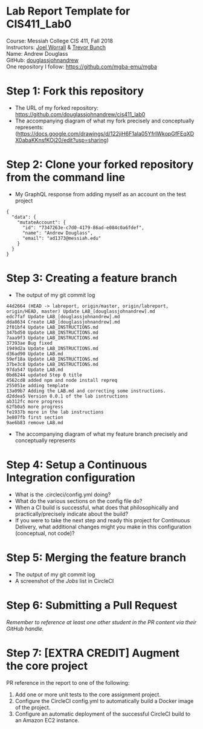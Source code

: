 # Lab Report Template for CIS411_Lab0
Course: Messiah College CIS 411, Fall 2018<br/>
Instructors: [Joel Worrall](https://github.com/tangollama) & [Trevor Bunch](https://github.com/trevordbunch)<br/>
Name: Andrew Douglass<br/>
GitHub: [douglassjohnandrew](https://github.com/douglassjohnandrew)<br/>
One repository I follow: https://github.com/mgba-emu/mgba

# Step 1: Fork this repository
- The URL of my forked repository: https://github.com/douglassjohnandrew/cis411_lab0
- The accompanying diagram of what my fork precisely and conceptually represents:
(https://docs.google.com/drawings/d/122jiH6F1ala05YfrIWkopGfFEqXDX0abaKKnsfKOj20/edit?usp=sharing)

# Step 2: Clone your forked repository from the command line
- My GraphQL response from adding myself as an account on the test project
```
{
  "data": {
    "mutateAccount": {
      "id": "7347263e-c7d0-4179-86ad-e084c0a6fdef",
      "name": "Andrew Douglass",
      "email": "ad1373@messiah.edu"
    }
  }
}
```

# Step 3: Creating a feature branch
- The output of my git commit log
```
44d2664 (HEAD -> labreport, origin/master, origin/labreport, origin/HEAD, master) Update LAB_[douglassjohnandrew].md
edc7faf Update LAB_[douglassjohnandrew].md
dda8634 Create LAB_[douglassjohnandrew].md
2f01bf4 Update LAB_INSTRUCTIONS.md
347bd50 Update LAB_INSTRUCTIONS.md
7aaa9f3 Update LAB_INSTRUCTIONS.md
37393ae Bug fixed
1949d2a Update LAB_INSTRUCTIONS.md
d36ad90 Update LAB.md
59ef18a Update LAB_INSTRUCTIONS.md
37be3c8 Update LAB_INSTRUCTIONS.md
97da547 Update LAB.md
0bd6244 updated Step 0 title
4562cd8 added npm and node install repreq
255051e adding template
13a09b7 Adding the LAB.md and correcting some instructions.
d2ddea5 Version 0.0.1 of the lab isntructions
ab312fc more progress
62fb0a5 more progress
fe1937b more in the lab instructions
3e807fb first section
9ae6b83 remove LAB.md
```
- The accompanying diagram of what my feature branch precisely and conceptually represents

# Step 4: Setup a Continuous Integration configuration
- What is the .circleci/config.yml doing?
- What do the various sections on the config file do?
- When a CI build is successful, what does that philosophically and practically/precisely indicate about the build?
- If you were to take the next step and ready this project for Continuous Delivery, what additional changes might you make in this configuration (conceptual, not code)?

# Step 5: Merging the feature branch
* The output of my git commit log
* A screenshot of the _Jobs_ list in CircleCI

# Step 6: Submitting a Pull Request
_Remember to reference at least one other student in the PR content via their GitHub handle._

# Step 7: [EXTRA CREDIT] Augment the core project
PR reference in the report to one of the following:
1. Add one or more unit tests to the core assignment project. 
2. Configure the CircleCI config.yml to automatically build a Docker image of the project.
3. Configure an automatic deployment of the successful CircleCI build to an Amazon EC2 instance.
